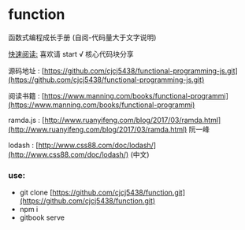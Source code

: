 # function

函数式编程成长手册 \(自阅-代码量大于文字说明\)

[快速阅读:](https://github.com/cjcj5438/function/blob/master/SUMMARY.md) 喜欢请 start √ 核心代码块分享

 源码地址 : [https://github.com/cjcj5438/functional-programming-js.git](https://github.com/cjcj5438/functional-programming-js.git) 

阅读书籍  :  [https://www.manning.com/books/functional-programmi](https://www.manning.com/books/functional-programmi)

ramda.js : [http://www.ruanyifeng.com/blog/2017/03/ramda.html](http://www.ruanyifeng.com/blog/2017/03/ramda.html) 阮一峰

lodash : [http://www.css88.com/doc/lodash/](http://www.css88.com/doc/lodash/) \(中文\)

### use:

* git clone [https://github.com/cjcj5438/function.git](https://github.com/cjcj5438/function.git)
* npm i
* gitbook serve

